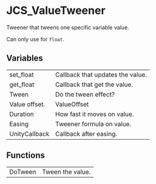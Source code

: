 # JCS_ValueTweener

Tweener that tweens one specific variable value.

Can only use for `float`.

## Variables

<table>
<tr>
<td>set_float</td>
<td>Callback that updates the value.</td>
</tr>

<tr>
<td>get_float</td>
<td>Callback that get the value.</td>
</tr>

<tr>
<td>Tween</td>
<td>Do the tween effect?</td>
</tr>

<tr>
<td>Value offset.</td>
<td>ValueOffset</td>
</tr

<tr>
<td>Duration</td>
<td>How fast it moves on value.</td>
</tr>

<tr>
<td>Easing</td>
<td>Tweener formula on value.</td>
</tr>

<tr>
<td>UnityCallback</td>
<td>Callback after easing.</td>
</tr>
</table>

## Functions

<table>
<tr>
<td>DoTween</td>
<td>Tween the value.</td>
</tr>
</table>
